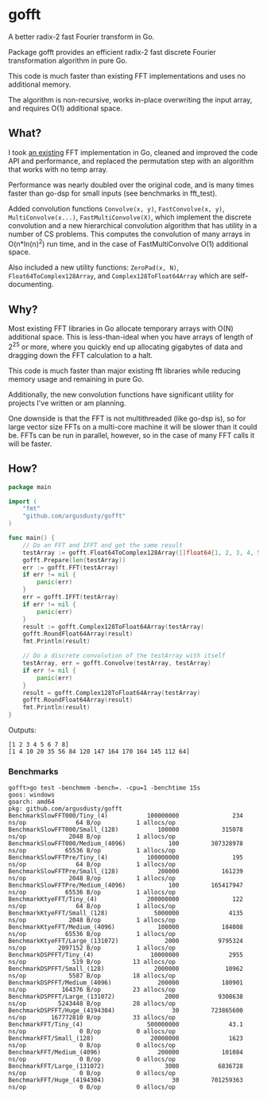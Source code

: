 # gofft
A better radix-2 fast Fourier transform in Go.

Package gofft provides an efficient radix-2 fast discrete Fourier transformation algorithm in pure Go.

This code is much faster than existing FFT implementations and uses no additional memory.

The algorithm is non-recursive, works in-place overwriting the input array, and requires O(1) additional space.

## What?
I took [an existing](https://github.com/ktye/fft) FFT implementation in Go, cleaned and improved the code API and performance, and replaced the permutation step with an algorithm that works with no temp array.

Performance was nearly doubled over the original code, and is many times faster than go-dsp for small inputs (see benchmarks in fft_test).

Added convolution functions `Convolve(x, y)`, `FastConvolve(x, y)`, `MultiConvolve(x...)`, `FastMultiConvolve(X)`, which implement the discrete convolution and a new hierarchical convolution algorithm that has utility in a number of CS problems. This computes the convolution of many arrays in O(n\*ln(n)<sup>2</sup>) run time, and in the case of FastMultiConvolve O(1) additional space.

Also included a new utility functions: `ZeroPad(x, N)`, `Float64ToComplex128Array`, and `Complex128ToFloat64Array` which are self-documenting.

## Why?
Most existing FFT libraries in Go allocate temporary arrays with O(N) additional space. This is less-than-ideal when you have arrays of length of 2<sup>25</sup> or more, where you quickly end up allocating gigabytes of data and dragging down the FFT calculation to a halt.

This code is much faster than major existing fft libraries while reducing memory usage and remaining in pure Go.

Additionally, the new convolution functions have significant utility for projects I've written or am planning.

One downside is that the FFT is not multithreaded (like go-dsp is), so for large vector size FFTs on a multi-core machine it will be slower than it could be. FFTs can be run in parallel, however, so in the case of many FFT calls it will be faster.

## How?
```go
package main

import (
	"fmt"
	"github.com/argusdusty/gofft"
)

func main() {
	// Do an FFT and IFFT and get the same result
	testArray := gofft.Float64ToComplex128Array([]float64{1, 2, 3, 4, 5, 6, 7, 8})
	gofft.Prepare(len(testArray))
	err := gofft.FFT(testArray)
	if err != nil {
		panic(err)
	}
	err = gofft.IFFT(testArray)
	if err != nil {
		panic(err)
	}
	result := gofft.Complex128ToFloat64Array(testArray)
	gofft.RoundFloat64Array(result)
	fmt.Println(result)

	// Do a discrete convolution of the testArray with itself
	testArray, err = gofft.Convolve(testArray, testArray)
	if err != nil {
		panic(err)
	}
	result = gofft.Complex128ToFloat64Array(testArray)
	gofft.RoundFloat64Array(result)
	fmt.Println(result)
}
```

Outputs:
```
[1 2 3 4 5 6 7 8]
[1 4 10 20 35 56 84 120 147 164 170 164 145 112 64]
```

### Benchmarks
```
gofft>go test -benchmem -bench=. -cpu=1 -benchtime 15s
goos: windows
goarch: amd64
pkg: github.com/argusdusty/gofft
BenchmarkSlowFFT000/Tiny_(4)           100000000               234 ns/op              64 B/op          1 allocs/op
BenchmarkSlowFFT000/Small_(128)           100000            315078 ns/op            2048 B/op          1 allocs/op
BenchmarkSlowFFT000/Medium_(4096)            100         307328978 ns/op           65536 B/op          1 allocs/op
BenchmarkSlowFFTPre/Tiny_(4)           100000000               195 ns/op              64 B/op          1 allocs/op
BenchmarkSlowFFTPre/Small_(128)           200000            161239 ns/op            2048 B/op          1 allocs/op
BenchmarkSlowFFTPre/Medium_(4096)            100         165417947 ns/op           65536 B/op          1 allocs/op
BenchmarkKtyeFFT/Tiny_(4)              200000000               122 ns/op              64 B/op          1 allocs/op
BenchmarkKtyeFFT/Small_(128)             5000000              4135 ns/op            2048 B/op          1 allocs/op
BenchmarkKtyeFFT/Medium_(4096)            100000            184008 ns/op           65536 B/op          1 allocs/op
BenchmarkKtyeFFT/Large_(131072)             2000           9795324 ns/op         2097152 B/op          1 allocs/op
BenchmarkDSPFFT/Tiny_(4)                10000000              2955 ns/op             519 B/op         13 allocs/op
BenchmarkDSPFFT/Small_(128)              2000000             10962 ns/op            5587 B/op         18 allocs/op
BenchmarkDSPFFT/Medium_(4096)             200000            180901 ns/op          164376 B/op         23 allocs/op
BenchmarkDSPFFT/Large_(131072)              2000           9308638 ns/op         5243448 B/op         28 allocs/op
BenchmarkDSPFFT/Huge_(4194304)                30         723865600 ns/op       167772810 B/op         33 allocs/op
BenchmarkFFT/Tiny_(4)                  500000000              43.1 ns/op               0 B/op          0 allocs/op
BenchmarkFFT/Small_(128)                20000000              1623 ns/op               0 B/op          0 allocs/op
BenchmarkFFT/Medium_(4096)                200000            101084 ns/op               0 B/op          0 allocs/op
BenchmarkFFT/Large_(131072)                 3000           6836728 ns/op               0 B/op          0 allocs/op
BenchmarkFFT/Huge_(4194304)                   30         701259363 ns/op               0 B/op          0 allocs/op
```
